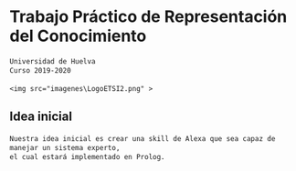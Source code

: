 #   Trabajo Práctico de Representación del Conocimiento
    Universidad de Huelva
    Curso 2019-2020
    
    <img src="imagenes\LogoETSI2.png" >

##  Idea inicial
    Nuestra idea inicial es crear una skill de Alexa que sea capaz de manejar un sistema experto,
    el cual estará implementado en Prolog.    
